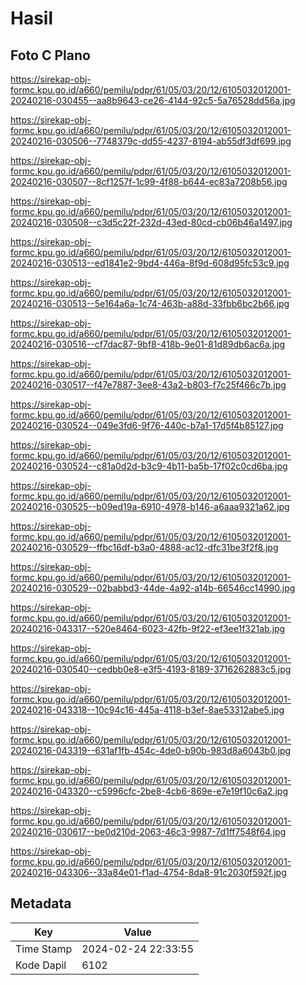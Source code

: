 # Hasil

## Foto C Plano

https://sirekap-obj-formc.kpu.go.id/a660/pemilu/pdpr/61/05/03/20/12/6105032012001-20240216-030455--aa8b9643-ce26-4144-92c5-5a76528dd56a.jpg

https://sirekap-obj-formc.kpu.go.id/a660/pemilu/pdpr/61/05/03/20/12/6105032012001-20240216-030506--7748379c-dd55-4237-8194-ab55df3df699.jpg

https://sirekap-obj-formc.kpu.go.id/a660/pemilu/pdpr/61/05/03/20/12/6105032012001-20240216-030507--8cf1257f-1c99-4f88-b644-ec83a7208b56.jpg

https://sirekap-obj-formc.kpu.go.id/a660/pemilu/pdpr/61/05/03/20/12/6105032012001-20240216-030508--c3d5c22f-232d-43ed-80cd-cb06b46a1497.jpg

https://sirekap-obj-formc.kpu.go.id/a660/pemilu/pdpr/61/05/03/20/12/6105032012001-20240216-030513--ed1841e2-9bd4-446a-8f9d-608d95fc53c9.jpg

https://sirekap-obj-formc.kpu.go.id/a660/pemilu/pdpr/61/05/03/20/12/6105032012001-20240216-030513--5e164a6a-1c74-463b-a88d-33fbb6bc2b66.jpg

https://sirekap-obj-formc.kpu.go.id/a660/pemilu/pdpr/61/05/03/20/12/6105032012001-20240216-030516--cf7dac87-9bf8-418b-9e01-81d89db6ac6a.jpg

https://sirekap-obj-formc.kpu.go.id/a660/pemilu/pdpr/61/05/03/20/12/6105032012001-20240216-030517--f47e7887-3ee8-43a2-b803-f7c25f466c7b.jpg

https://sirekap-obj-formc.kpu.go.id/a660/pemilu/pdpr/61/05/03/20/12/6105032012001-20240216-030524--049e3fd6-9f76-440c-b7a1-17d5f4b85127.jpg

https://sirekap-obj-formc.kpu.go.id/a660/pemilu/pdpr/61/05/03/20/12/6105032012001-20240216-030524--c81a0d2d-b3c9-4b11-ba5b-17f02c0cd6ba.jpg

https://sirekap-obj-formc.kpu.go.id/a660/pemilu/pdpr/61/05/03/20/12/6105032012001-20240216-030525--b09ed19a-6910-4978-b146-a6aaa9321a62.jpg

https://sirekap-obj-formc.kpu.go.id/a660/pemilu/pdpr/61/05/03/20/12/6105032012001-20240216-030529--ffbc16df-b3a0-4888-ac12-dfc31be3f2f8.jpg

https://sirekap-obj-formc.kpu.go.id/a660/pemilu/pdpr/61/05/03/20/12/6105032012001-20240216-030529--02babbd3-44de-4a92-a14b-66546cc14990.jpg

https://sirekap-obj-formc.kpu.go.id/a660/pemilu/pdpr/61/05/03/20/12/6105032012001-20240216-043317--520e8464-6023-42fb-9f22-ef3ee1f321ab.jpg

https://sirekap-obj-formc.kpu.go.id/a660/pemilu/pdpr/61/05/03/20/12/6105032012001-20240216-030540--cedbb0e8-e3f5-4193-8189-3716262883c5.jpg

https://sirekap-obj-formc.kpu.go.id/a660/pemilu/pdpr/61/05/03/20/12/6105032012001-20240216-043318--10c94c16-445a-4118-b3ef-8ae53312abe5.jpg

https://sirekap-obj-formc.kpu.go.id/a660/pemilu/pdpr/61/05/03/20/12/6105032012001-20240216-043319--631af1fb-454c-4de0-b90b-983d8a6043b0.jpg

https://sirekap-obj-formc.kpu.go.id/a660/pemilu/pdpr/61/05/03/20/12/6105032012001-20240216-043320--c5996cfc-2be8-4cb6-869e-e7e19f10c6a2.jpg

https://sirekap-obj-formc.kpu.go.id/a660/pemilu/pdpr/61/05/03/20/12/6105032012001-20240216-030617--be0d210d-2063-46c3-9987-7d1ff7548f64.jpg

https://sirekap-obj-formc.kpu.go.id/a660/pemilu/pdpr/61/05/03/20/12/6105032012001-20240216-043306--33a84e01-f1ad-4754-8da8-91c2030f592f.jpg


## Metadata

| Key        | Value               |
| ---------- | ------------------- |
| Time Stamp | 2024-02-24 22:33:55 |
| Kode Dapil | 6102                |



